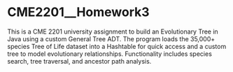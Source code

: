 # CME2201__Homework3
This is a CME 2201 university assignment to build an Evolutionary Tree in Java using a custom General Tree ADT. The program loads the 35,000+ species Tree of Life dataset into a Hashtable for quick access and a custom tree to model evolutionary relationships. Functionality includes species search, tree traversal, and ancestor path analysis. 
